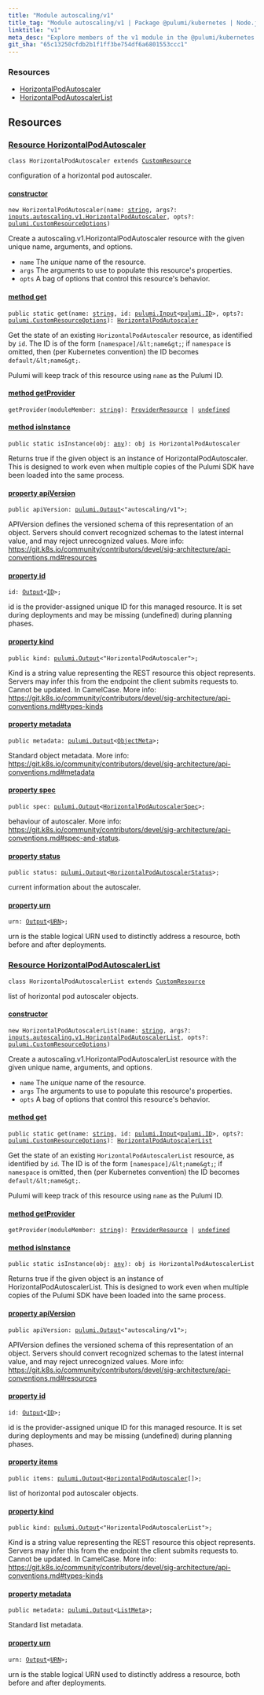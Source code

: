 ```yaml
---
title: "Module autoscaling/v1"
title_tag: "Module autoscaling/v1 | Package @pulumi/kubernetes | Node.js SDK"
linktitle: "v1"
meta_desc: "Explore members of the v1 module in the @pulumi/kubernetes package."
git_sha: "65c13250cfdb2b1f1ff3be754df6a6801553ccc1"
---
```


<!-- WARNING: this page was generated by a tool. Do not edit it by hand. -->
<!-- To change it, please see https://github.com/pulumi/docs/tree/master/tools/tscdocgen. -->




<h3>Resources</h3>
<ul class="api">
    <li><a href="#HorizontalPodAutoscaler"><span class="symbol resource"></span>HorizontalPodAutoscaler</a></li>
    <li><a href="#HorizontalPodAutoscalerList"><span class="symbol resource"></span>HorizontalPodAutoscalerList</a></li>
</ul>




<h2 id="resources">Resources</h2>
<h3 class="pdoc-module-header" id="HorizontalPodAutoscaler" data-link-title="HorizontalPodAutoscaler">
    <a href="https://github.com/pulumi/pulumi-kubernetes/blob/{{< param git_sha >}}/sdk/nodejs/autoscaling/v1/HorizontalPodAutoscaler.ts#L13">
        Resource <strong>HorizontalPodAutoscaler</strong>
    </a>
</h3>

<pre class="highlight"><code><span class='kr'>class</span> <span class='nx'>HorizontalPodAutoscaler</span> <span class='kr'>extends</span> <a href='/docs/reference/pkg/nodejs/pulumi/pulumi/#CustomResource'>CustomResource</a></code></pre>

configuration of a horizontal pod autoscaler.

<h4 class="pdoc-member-header" id="HorizontalPodAutoscaler-constructor">
<a class="pdoc-child-name" href="https://github.com/pulumi/pulumi-kubernetes/blob/{{< param git_sha >}}/sdk/nodejs/autoscaling/v1/HorizontalPodAutoscaler.ts#L75"> <b>constructor</b></a>
</h4>


<pre class="highlight"><code><span class='kd'></span><span class='kd'>new</span> HorizontalPodAutoscaler(name: <span class='kd'><a href='https://developer.mozilla.org/en-US/docs/Web/JavaScript/Reference/Global_Objects/String'>string</a></span>, args?: <a href='/docs/reference/pkg/nodejs/pulumi/kubernetes/types/input/#HorizontalPodAutoscaler'>inputs.autoscaling.v1.HorizontalPodAutoscaler</a>, opts?: <a href='/docs/reference/pkg/nodejs/pulumi/pulumi/#CustomResourceOptions'>pulumi.CustomResourceOptions</a>)</code></pre>


Create a autoscaling.v1.HorizontalPodAutoscaler resource with the given unique name, arguments, and options.

* `name` The _unique_ name of the resource.
* `args` The arguments to use to populate this resource&#39;s properties.
* `opts` A bag of options that control this resource&#39;s behavior.

<h4 class="pdoc-member-header" id="HorizontalPodAutoscaler-get">
<a class="pdoc-child-name" href="https://github.com/pulumi/pulumi-kubernetes/blob/{{< param git_sha >}}/sdk/nodejs/autoscaling/v1/HorizontalPodAutoscaler.ts#L58">method <b>get</b></a>
</h4>


<pre class="highlight"><code><span class='kd'>public static </span>get(name: <span class='kd'><a href='https://developer.mozilla.org/en-US/docs/Web/JavaScript/Reference/Global_Objects/String'>string</a></span>, id: <a href='/docs/reference/pkg/nodejs/pulumi/pulumi/#Input'>pulumi.Input</a>&lt;<a href='/docs/reference/pkg/nodejs/pulumi/pulumi/#ID'>pulumi.ID</a>&gt;, opts?: <a href='/docs/reference/pkg/nodejs/pulumi/pulumi/#CustomResourceOptions'>pulumi.CustomResourceOptions</a>): <a href='#HorizontalPodAutoscaler'>HorizontalPodAutoscaler</a></code></pre>


Get the state of an existing `HorizontalPodAutoscaler` resource, as identified by `id`.
The ID is of the form `[namespace]/&lt;name&gt;`; if `namespace` is omitted, then (per
Kubernetes convention) the ID becomes `default/&lt;name&gt;`.

Pulumi will keep track of this resource using `name` as the Pulumi ID.

<h4 class="pdoc-member-header" id="HorizontalPodAutoscaler-getProvider">
<a class="pdoc-child-name" href="https://github.com/pulumi/pulumi-kubernetes/blob/{{< param git_sha >}}/sdk/nodejs/autoscaling/v1/HorizontalPodAutoscaler.ts#L13">method <b>getProvider</b></a>
</h4>


<pre class="highlight"><code><span class='kd'></span>getProvider(moduleMember: <span class='kd'><a href='https://developer.mozilla.org/en-US/docs/Web/JavaScript/Reference/Global_Objects/String'>string</a></span>): <a href='/docs/reference/pkg/nodejs/pulumi/pulumi/#ProviderResource'>ProviderResource</a> | <span class='kd'><a href='https://developer.mozilla.org/en-US/docs/Web/JavaScript/Reference/Global_Objects/undefined'>undefined</a></span></code></pre>

<h4 class="pdoc-member-header" id="HorizontalPodAutoscaler-isInstance">
<a class="pdoc-child-name" href="https://github.com/pulumi/pulumi-kubernetes/blob/{{< param git_sha >}}/sdk/nodejs/autoscaling/v1/HorizontalPodAutoscaler.ts#L69">method <b>isInstance</b></a>
</h4>


<pre class="highlight"><code><span class='kd'>public static </span>isInstance(obj: <span class='kd'><a href='https://www.typescriptlang.org/docs/handbook/basic-types.html#any'>any</a></span>): obj is HorizontalPodAutoscaler</code></pre>


Returns true if the given object is an instance of HorizontalPodAutoscaler.  This is designed to work even
when multiple copies of the Pulumi SDK have been loaded into the same process.

<h4 class="pdoc-member-header" id="HorizontalPodAutoscaler-apiVersion">
<a class="pdoc-child-name" href="https://github.com/pulumi/pulumi-kubernetes/blob/{{< param git_sha >}}/sdk/nodejs/autoscaling/v1/HorizontalPodAutoscaler.ts#L20">property <b>apiVersion</b></a>
</h4>

<pre class="highlight"><code><span class='kd'>public </span>apiVersion: <a href='/docs/reference/pkg/nodejs/pulumi/pulumi/#Output'>pulumi.Output</a>&lt;<span class='s2'>"autoscaling/v1"</span>&gt;;</code></pre>

APIVersion defines the versioned schema of this representation of an object. Servers should
convert recognized schemas to the latest internal value, and may reject unrecognized
values. More info:
https://git.k8s.io/community/contributors/devel/sig-architecture/api-conventions.md#resources

<h4 class="pdoc-member-header" id="HorizontalPodAutoscaler-id">
<a class="pdoc-child-name" href="https://github.com/pulumi/pulumi-kubernetes/blob/{{< param git_sha >}}/sdk/nodejs/autoscaling/v1/HorizontalPodAutoscaler.ts#L13">property <b>id</b></a>
</h4>

<pre class="highlight"><code><span class='kd'></span>id: <a href='/docs/reference/pkg/nodejs/pulumi/pulumi/#Output'>Output</a>&lt;<a href='/docs/reference/pkg/nodejs/pulumi/pulumi/#ID'>ID</a>&gt;;</code></pre>

id is the provider-assigned unique ID for this managed resource.  It is set during
deployments and may be missing (undefined) during planning phases.

<h4 class="pdoc-member-header" id="HorizontalPodAutoscaler-kind">
<a class="pdoc-child-name" href="https://github.com/pulumi/pulumi-kubernetes/blob/{{< param git_sha >}}/sdk/nodejs/autoscaling/v1/HorizontalPodAutoscaler.ts#L28">property <b>kind</b></a>
</h4>

<pre class="highlight"><code><span class='kd'>public </span>kind: <a href='/docs/reference/pkg/nodejs/pulumi/pulumi/#Output'>pulumi.Output</a>&lt;<span class='s2'>"HorizontalPodAutoscaler"</span>&gt;;</code></pre>

Kind is a string value representing the REST resource this object represents. Servers may
infer this from the endpoint the client submits requests to. Cannot be updated. In
CamelCase. More info:
https://git.k8s.io/community/contributors/devel/sig-architecture/api-conventions.md#types-kinds

<h4 class="pdoc-member-header" id="HorizontalPodAutoscaler-metadata">
<a class="pdoc-child-name" href="https://github.com/pulumi/pulumi-kubernetes/blob/{{< param git_sha >}}/sdk/nodejs/autoscaling/v1/HorizontalPodAutoscaler.ts#L34">property <b>metadata</b></a>
</h4>

<pre class="highlight"><code><span class='kd'>public </span>metadata: <a href='/docs/reference/pkg/nodejs/pulumi/pulumi/#Output'>pulumi.Output</a>&lt;<a href='/docs/reference/pkg/nodejs/pulumi/kubernetes/types/output/#ObjectMeta'>ObjectMeta</a>&gt;;</code></pre>

Standard object metadata. More info:
https://git.k8s.io/community/contributors/devel/sig-architecture/api-conventions.md#metadata

<h4 class="pdoc-member-header" id="HorizontalPodAutoscaler-spec">
<a class="pdoc-child-name" href="https://github.com/pulumi/pulumi-kubernetes/blob/{{< param git_sha >}}/sdk/nodejs/autoscaling/v1/HorizontalPodAutoscaler.ts#L40">property <b>spec</b></a>
</h4>

<pre class="highlight"><code><span class='kd'>public </span>spec: <a href='/docs/reference/pkg/nodejs/pulumi/pulumi/#Output'>pulumi.Output</a>&lt;<a href='/docs/reference/pkg/nodejs/pulumi/kubernetes/types/output/#HorizontalPodAutoscalerSpec'>HorizontalPodAutoscalerSpec</a>&gt;;</code></pre>

behaviour of autoscaler. More info:
https://git.k8s.io/community/contributors/devel/sig-architecture/api-conventions.md#spec-and-status.

<h4 class="pdoc-member-header" id="HorizontalPodAutoscaler-status">
<a class="pdoc-child-name" href="https://github.com/pulumi/pulumi-kubernetes/blob/{{< param git_sha >}}/sdk/nodejs/autoscaling/v1/HorizontalPodAutoscaler.ts#L45">property <b>status</b></a>
</h4>

<pre class="highlight"><code><span class='kd'>public </span>status: <a href='/docs/reference/pkg/nodejs/pulumi/pulumi/#Output'>pulumi.Output</a>&lt;<a href='/docs/reference/pkg/nodejs/pulumi/kubernetes/types/output/#HorizontalPodAutoscalerStatus'>HorizontalPodAutoscalerStatus</a>&gt;;</code></pre>

current information about the autoscaler.

<h4 class="pdoc-member-header" id="HorizontalPodAutoscaler-urn">
<a class="pdoc-child-name" href="https://github.com/pulumi/pulumi-kubernetes/blob/{{< param git_sha >}}/sdk/nodejs/autoscaling/v1/HorizontalPodAutoscaler.ts#L13">property <b>urn</b></a>
</h4>

<pre class="highlight"><code><span class='kd'></span>urn: <a href='/docs/reference/pkg/nodejs/pulumi/pulumi/#Output'>Output</a>&lt;<a href='/docs/reference/pkg/nodejs/pulumi/pulumi/#URN'>URN</a>&gt;;</code></pre>

urn is the stable logical URN used to distinctly address a resource, both before and after
deployments.

<h3 class="pdoc-module-header" id="HorizontalPodAutoscalerList" data-link-title="HorizontalPodAutoscalerList">
    <a href="https://github.com/pulumi/pulumi-kubernetes/blob/{{< param git_sha >}}/sdk/nodejs/autoscaling/v1/HorizontalPodAutoscalerList.ts#L13">
        Resource <strong>HorizontalPodAutoscalerList</strong>
    </a>
</h3>

<pre class="highlight"><code><span class='kr'>class</span> <span class='nx'>HorizontalPodAutoscalerList</span> <span class='kr'>extends</span> <a href='/docs/reference/pkg/nodejs/pulumi/pulumi/#CustomResource'>CustomResource</a></code></pre>

list of horizontal pod autoscaler objects.

<h4 class="pdoc-member-header" id="HorizontalPodAutoscalerList-constructor">
<a class="pdoc-child-name" href="https://github.com/pulumi/pulumi-kubernetes/blob/{{< param git_sha >}}/sdk/nodejs/autoscaling/v1/HorizontalPodAutoscalerList.ts#L68"> <b>constructor</b></a>
</h4>


<pre class="highlight"><code><span class='kd'></span><span class='kd'>new</span> HorizontalPodAutoscalerList(name: <span class='kd'><a href='https://developer.mozilla.org/en-US/docs/Web/JavaScript/Reference/Global_Objects/String'>string</a></span>, args?: <a href='/docs/reference/pkg/nodejs/pulumi/kubernetes/types/input/#HorizontalPodAutoscalerList'>inputs.autoscaling.v1.HorizontalPodAutoscalerList</a>, opts?: <a href='/docs/reference/pkg/nodejs/pulumi/pulumi/#CustomResourceOptions'>pulumi.CustomResourceOptions</a>)</code></pre>


Create a autoscaling.v1.HorizontalPodAutoscalerList resource with the given unique name, arguments, and options.

* `name` The _unique_ name of the resource.
* `args` The arguments to use to populate this resource&#39;s properties.
* `opts` A bag of options that control this resource&#39;s behavior.

<h4 class="pdoc-member-header" id="HorizontalPodAutoscalerList-get">
<a class="pdoc-child-name" href="https://github.com/pulumi/pulumi-kubernetes/blob/{{< param git_sha >}}/sdk/nodejs/autoscaling/v1/HorizontalPodAutoscalerList.ts#L51">method <b>get</b></a>
</h4>


<pre class="highlight"><code><span class='kd'>public static </span>get(name: <span class='kd'><a href='https://developer.mozilla.org/en-US/docs/Web/JavaScript/Reference/Global_Objects/String'>string</a></span>, id: <a href='/docs/reference/pkg/nodejs/pulumi/pulumi/#Input'>pulumi.Input</a>&lt;<a href='/docs/reference/pkg/nodejs/pulumi/pulumi/#ID'>pulumi.ID</a>&gt;, opts?: <a href='/docs/reference/pkg/nodejs/pulumi/pulumi/#CustomResourceOptions'>pulumi.CustomResourceOptions</a>): <a href='#HorizontalPodAutoscalerList'>HorizontalPodAutoscalerList</a></code></pre>


Get the state of an existing `HorizontalPodAutoscalerList` resource, as identified by `id`.
The ID is of the form `[namespace]/&lt;name&gt;`; if `namespace` is omitted, then (per
Kubernetes convention) the ID becomes `default/&lt;name&gt;`.

Pulumi will keep track of this resource using `name` as the Pulumi ID.

<h4 class="pdoc-member-header" id="HorizontalPodAutoscalerList-getProvider">
<a class="pdoc-child-name" href="https://github.com/pulumi/pulumi-kubernetes/blob/{{< param git_sha >}}/sdk/nodejs/autoscaling/v1/HorizontalPodAutoscalerList.ts#L13">method <b>getProvider</b></a>
</h4>


<pre class="highlight"><code><span class='kd'></span>getProvider(moduleMember: <span class='kd'><a href='https://developer.mozilla.org/en-US/docs/Web/JavaScript/Reference/Global_Objects/String'>string</a></span>): <a href='/docs/reference/pkg/nodejs/pulumi/pulumi/#ProviderResource'>ProviderResource</a> | <span class='kd'><a href='https://developer.mozilla.org/en-US/docs/Web/JavaScript/Reference/Global_Objects/undefined'>undefined</a></span></code></pre>

<h4 class="pdoc-member-header" id="HorizontalPodAutoscalerList-isInstance">
<a class="pdoc-child-name" href="https://github.com/pulumi/pulumi-kubernetes/blob/{{< param git_sha >}}/sdk/nodejs/autoscaling/v1/HorizontalPodAutoscalerList.ts#L62">method <b>isInstance</b></a>
</h4>


<pre class="highlight"><code><span class='kd'>public static </span>isInstance(obj: <span class='kd'><a href='https://www.typescriptlang.org/docs/handbook/basic-types.html#any'>any</a></span>): obj is HorizontalPodAutoscalerList</code></pre>


Returns true if the given object is an instance of HorizontalPodAutoscalerList.  This is designed to work even
when multiple copies of the Pulumi SDK have been loaded into the same process.

<h4 class="pdoc-member-header" id="HorizontalPodAutoscalerList-apiVersion">
<a class="pdoc-child-name" href="https://github.com/pulumi/pulumi-kubernetes/blob/{{< param git_sha >}}/sdk/nodejs/autoscaling/v1/HorizontalPodAutoscalerList.ts#L20">property <b>apiVersion</b></a>
</h4>

<pre class="highlight"><code><span class='kd'>public </span>apiVersion: <a href='/docs/reference/pkg/nodejs/pulumi/pulumi/#Output'>pulumi.Output</a>&lt;<span class='s2'>"autoscaling/v1"</span>&gt;;</code></pre>

APIVersion defines the versioned schema of this representation of an object. Servers should
convert recognized schemas to the latest internal value, and may reject unrecognized
values. More info:
https://git.k8s.io/community/contributors/devel/sig-architecture/api-conventions.md#resources

<h4 class="pdoc-member-header" id="HorizontalPodAutoscalerList-id">
<a class="pdoc-child-name" href="https://github.com/pulumi/pulumi-kubernetes/blob/{{< param git_sha >}}/sdk/nodejs/autoscaling/v1/HorizontalPodAutoscalerList.ts#L13">property <b>id</b></a>
</h4>

<pre class="highlight"><code><span class='kd'></span>id: <a href='/docs/reference/pkg/nodejs/pulumi/pulumi/#Output'>Output</a>&lt;<a href='/docs/reference/pkg/nodejs/pulumi/pulumi/#ID'>ID</a>&gt;;</code></pre>

id is the provider-assigned unique ID for this managed resource.  It is set during
deployments and may be missing (undefined) during planning phases.

<h4 class="pdoc-member-header" id="HorizontalPodAutoscalerList-items">
<a class="pdoc-child-name" href="https://github.com/pulumi/pulumi-kubernetes/blob/{{< param git_sha >}}/sdk/nodejs/autoscaling/v1/HorizontalPodAutoscalerList.ts#L25">property <b>items</b></a>
</h4>

<pre class="highlight"><code><span class='kd'>public </span>items: <a href='/docs/reference/pkg/nodejs/pulumi/pulumi/#Output'>pulumi.Output</a>&lt;<a href='/docs/reference/pkg/nodejs/pulumi/kubernetes/types/output/#HorizontalPodAutoscaler'>HorizontalPodAutoscaler</a>[]&gt;;</code></pre>

list of horizontal pod autoscaler objects.

<h4 class="pdoc-member-header" id="HorizontalPodAutoscalerList-kind">
<a class="pdoc-child-name" href="https://github.com/pulumi/pulumi-kubernetes/blob/{{< param git_sha >}}/sdk/nodejs/autoscaling/v1/HorizontalPodAutoscalerList.ts#L33">property <b>kind</b></a>
</h4>

<pre class="highlight"><code><span class='kd'>public </span>kind: <a href='/docs/reference/pkg/nodejs/pulumi/pulumi/#Output'>pulumi.Output</a>&lt;<span class='s2'>"HorizontalPodAutoscalerList"</span>&gt;;</code></pre>

Kind is a string value representing the REST resource this object represents. Servers may
infer this from the endpoint the client submits requests to. Cannot be updated. In
CamelCase. More info:
https://git.k8s.io/community/contributors/devel/sig-architecture/api-conventions.md#types-kinds

<h4 class="pdoc-member-header" id="HorizontalPodAutoscalerList-metadata">
<a class="pdoc-child-name" href="https://github.com/pulumi/pulumi-kubernetes/blob/{{< param git_sha >}}/sdk/nodejs/autoscaling/v1/HorizontalPodAutoscalerList.ts#L38">property <b>metadata</b></a>
</h4>

<pre class="highlight"><code><span class='kd'>public </span>metadata: <a href='/docs/reference/pkg/nodejs/pulumi/pulumi/#Output'>pulumi.Output</a>&lt;<a href='/docs/reference/pkg/nodejs/pulumi/kubernetes/types/output/#ListMeta'>ListMeta</a>&gt;;</code></pre>

Standard list metadata.

<h4 class="pdoc-member-header" id="HorizontalPodAutoscalerList-urn">
<a class="pdoc-child-name" href="https://github.com/pulumi/pulumi-kubernetes/blob/{{< param git_sha >}}/sdk/nodejs/autoscaling/v1/HorizontalPodAutoscalerList.ts#L13">property <b>urn</b></a>
</h4>

<pre class="highlight"><code><span class='kd'></span>urn: <a href='/docs/reference/pkg/nodejs/pulumi/pulumi/#Output'>Output</a>&lt;<a href='/docs/reference/pkg/nodejs/pulumi/pulumi/#URN'>URN</a>&gt;;</code></pre>

urn is the stable logical URN used to distinctly address a resource, both before and after
deployments.



